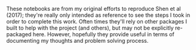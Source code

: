 These notebooks are from my original efforts to reproduce Shen et al (2017); they're really only intended as reference to see the steps I took in order to complete this work. Often times they'll rely on other packages I built to help with the project (and others), but may not be explicitly re-packaged here. However, hopefully they provide useful in terms of documenting my thoughts and problem solving process.

